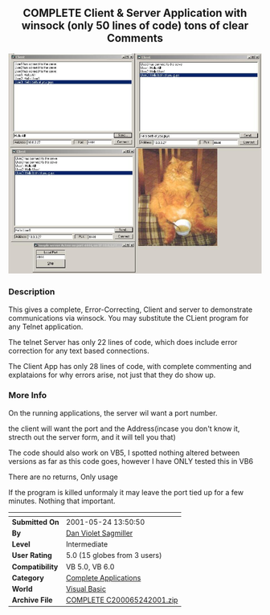 ﻿<div align="center">

## COMPLETE Client & Server Application with winsock \(only 50 lines of code\) tons of clear Comments

<img src="PIC2001524159592229.jpg">
</div>

### Description

This gives a complete, Error-Correcting, Client and server to demonstrate communications via winsock. You may substitute the CLient program for any Telnet application.<BR>

The telnet Server has only 22 lines of code, which does include error correction for any text based connections.<BR>

The Client App has only 28 lines of code, with complete commenting and explataions for why errors arise, not just that they do show up.
 
### More Info
 
On the running applications, the server wil want a port number.<BR>

the client will want the port and the Address(incase you don't know it, strecth out the server form, and it will tell you that)

The code should also work on VB5, I spotted nothing altered between versions as far as this code goes, however I have ONLY tested this in VB6

There are no returns, Only usage

If the program is killed unformaly it may leave the port tied up for a few minutes. Nothing that important.


<span>             |<span>
---                |---
**Submitted On**   |2001-05-24 13:50:50
**By**             |[Dan Violet Sagmiller](https://github.com/Planet-Source-Code/PSCIndex/blob/master/ByAuthor/dan-violet-sagmiller.md)
**Level**          |Intermediate
**User Rating**    |5.0 (15 globes from 3 users)
**Compatibility**  |VB 5\.0, VB 6\.0
**Category**       |[Complete Applications](https://github.com/Planet-Source-Code/PSCIndex/blob/master/ByCategory/complete-applications__1-27.md)
**World**          |[Visual Basic](https://github.com/Planet-Source-Code/PSCIndex/blob/master/ByWorld/visual-basic.md)
**Archive File**   |[COMPLETE C200065242001\.zip](https://github.com/Planet-Source-Code/dan-violet-sagmiller-complete-client-server-application-with-winsock-only-50-lines-of-code__1-23406/archive/master.zip)








